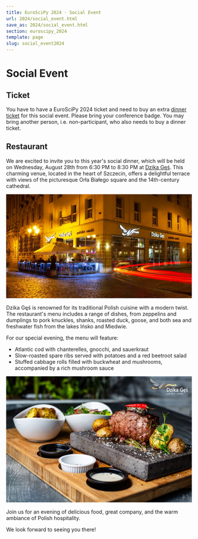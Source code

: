 ```yaml
---
title: EuroSciPy 2024 - Social Event
url: 2024/social_event.html
save_as: 2024/social_event.html
section: euroscipy_2024
template: page
slug: social_event2024
---
```

# Social Event

## Ticket

You have to have a EuroSciPy 2024 ticket and need to buy an extra [dinner ticket](https://euroscipy.org/2024/tickets.html) for this social event. Please bring your conference badge. You may bring another person, i.e. non-participant, who also needs to buy a dinner ticket.

## Restaurant

We are excited to invite you to this year's social dinner, which will be held on Wednesday, August 28th from 6:30 PM to 8:30 PM at [Dzika Gęś](https://dzikages.szczecin.pl/). This charming venue, located in the heart of Szczecin, offers a delightful terrace with views of the picturesque Orła Białego square and the 14th-century cathedral.

![socialevent-venue](../../static/2024/socialevent-venue.jpg)

Dzika Gęś is renowned for its traditional Polish cuisine with a modern twist. The restaurant's menu includes a range of dishes, from zeppelins and dumplings to pork knuckles, shanks, roasted duck, goose, and both sea and freshwater fish from the lakes Ińsko and Miedwie.

For our special evening, the menu will feature:

- Atlantic cod with chanterelles, gnocchi, and sauerkraut
- Slow-roasted spare ribs served with potatoes and a red beetroot salad
- Stuffed cabbage rolls filled with buckwheat and mushrooms, accompanied by a rich mushroom sauce

![socialevent-venue](../../static/2024/socialevent-meal.png)

Join us for an evening of delicious food, great company, and the warm ambiance of Polish hospitality.

We look forward to seeing you there!